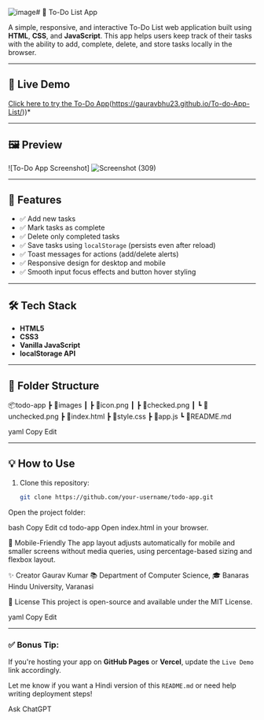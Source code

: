 ![image](https://github.com/user-attachments/assets/4d9e9cc5-d827-4dd8-a501-ee81fba8717b)# 📝 To-Do List App

A simple, responsive, and interactive To-Do List web application built using **HTML**, **CSS**, and **JavaScript**. This app helps users keep track of their tasks with the ability to add, complete, delete, and store tasks locally in the browser.

---

## 🚀 Live Demo

[Click here to try the To-Do App](#)(https://gauravbhu23.github.io/To-do-App-List/))*

---

## 🖼️ Preview

![To-Do App Screenshot]
![Screenshot (309)](https://github.com/user-attachments/assets/7f50393b-80e9-4ed8-9e98-1b91b7f7e3a3)


---

## 🔧 Features

- ✅ Add new tasks
- ✅ Mark tasks as complete
- ✅ Delete only completed tasks
- ✅ Save tasks using `localStorage` (persists even after reload)
- ✅ Toast messages for actions (add/delete alerts)
- ✅ Responsive design for desktop and mobile
- ✅ Smooth input focus effects and button hover styling

---

## 🛠️ Tech Stack

- **HTML5**
- **CSS3**
- **Vanilla JavaScript**
- **localStorage API**

---

## 📁 Folder Structure

📦todo-app
┣ 📂images
┃ ┣ 📄icon.png
┃ ┣ 📄checked.png
┃ ┗ 📄unchecked.png
┣ 📄index.html
┣ 📄style.css
┣ 📄app.js
┗ 📄README.md

yaml
Copy
Edit

---

## 💡 How to Use

1. Clone this repository:
   ```bash
   git clone https://github.com/your-username/todo-app.git
Open the project folder:

bash
Copy
Edit
cd todo-app
Open index.html in your browser.

📱 Mobile-Friendly
The app layout adjusts automatically for mobile and smaller screens without media queries, using percentage-based sizing and flexbox layout.

✨ Creator
Gaurav Kumar
📚 Department of Computer Science,
🎓 Banaras Hindu University, Varanasi

📜 License
This project is open-source and available under the MIT License.

yaml
Copy
Edit

---

### ✅ Bonus Tip:

If you're hosting your app on **GitHub Pages** or **Vercel**, update the `Live Demo` link accordingly.

Let me know if you want a Hindi version of this `README.md` or need help writing deployment steps!








Ask ChatGPT

